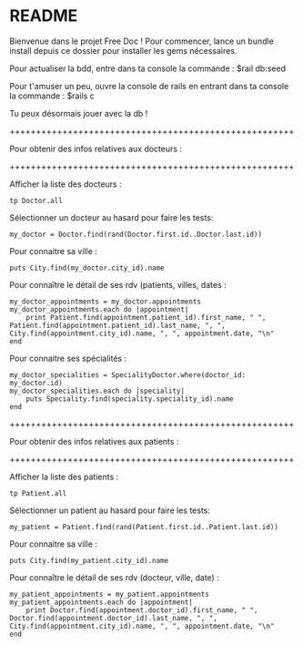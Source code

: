 # README

Bienvenue dans le projet Free Doc !
Pour commencer, lance un bundle install depuis ce dossier pour installer les gems nécessaires.

Pour actualiser la bdd, entre dans ta console la commande :
$rail db:seed

Pour t'amuser un peu, ouvre la console de rails en entrant dans ta 
console la commande :
$rails c

Tu peux désormais jouer avec la db !


++++++++++++++++++++++++++++++++++++++++++++++++++++++

Pour obtenir des infos relatives aux docteurs :

++++++++++++++++++++++++++++++++++++++++++++++++++++++
	
Afficher la liste des docteurs :

	tp Doctor.all

Sélectionner un docteur au hasard pour faire les tests:

	my_doctor = Doctor.find(rand(Doctor.first.id..Doctor.last.id))
	
Pour connaitre sa ville :

	puts City.find(my_doctor.city_id).name

Pour connaître le détail de ses rdv (patients, villes, dates :

	my_doctor_appointments = my_doctor.appointments
	my_doctor_appointments.each do |appointment|
		print Patient.find(appointment.patient_id).first_name, " ", Patient.find(appointment.patient_id).last_name, ", ", City.find(appointment.city_id).name, ", ", appointment.date, "\n"
	end
	
Pour connaitre ses spécialités :

	my_doctor_specialities = SpecialityDoctor.where(doctor_id: my_doctor.id)
	my_doctor_specialities.each do |speciality|
		puts Speciality.find(speciality.speciality_id).name
	end


++++++++++++++++++++++++++++++++++++++++++++++++++++++

Pour obtenir des infos relatives aux patients :

++++++++++++++++++++++++++++++++++++++++++++++++++++++

Afficher la liste des patients :

	tp Patient.all

Sélectionner un patient au hasard pour faire les tests:

	my_patient = Patient.find(rand(Patient.first.id..Patient.last.id))
	
Pour connaitre sa ville :

	puts City.find(my_patient.city_id).name


Pour connaître le détail de ses rdv (docteur, ville, date) :

	my_patient_appointments = my_patient.appointments
	my_patient_appointments.each do |appointment|
		print Doctor.find(appointment.doctor_id).first_name, " ", Doctor.find(appointment.doctor_id).last_name, ", ", City.find(appointment.city_id).name, ", ", appointment.date, "\n"
	end
	
	

